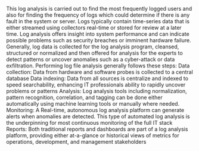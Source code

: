 This log analysis is carried out to find the most frequently logged users and also for finding the frequency of logs which could determine if there is any fault in the system or server.
Logs typically contain time-series data that is either streamed using collectors real-time or stored for review at a later time. Log analysis offers insight into system performance and can indicate possible problems such as security breaches or imminent hardware failure.
Generally, log data is collected for the log analysis program, cleansed, structured or normalized and then offered for analysis for the experts to detect patterns or uncover anomalies such as a cyber-attack or data exfiltration. Performing log file analysis generally follows these steps:
Data collection: Data from hardware and software probes is collected to a central database
 Data indexing: Data from all sources is centralize and indexed to speed searchability, enhancing IT professionals ability to rapidly uncover problems or patterns
 Analysis: Log analysis tools including normalization, pattern recognition, correlation, and tagging can be done either automatically using machine learning tools or manually where needed.
 Monitoring: A Real-time, autonomous log analysis platform can generate alerts when anomalies are detected. This type of automated log analysis is the underpinning for most continuous monitoring of the full IT stack
 Reports: Both traditional reports and dashboards are part of a log analysis platform, providing either at-a-glance or historical views of metrics for operations, development, and management stakeholders
